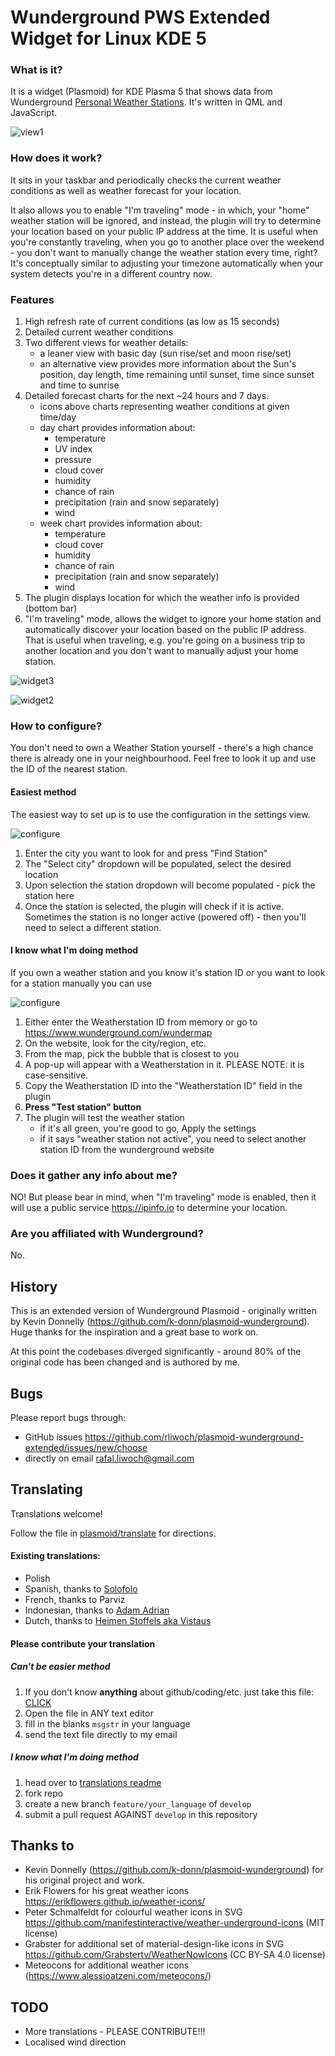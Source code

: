 # Wunderground PWS Extended Widget for Linux KDE 5

### What is it?

It is a widget (Plasmoid) for KDE Plasma 5 that shows data from Wunderground [Personal Weather Stations](https://www.wunderground.com/pws/overview).
It's written in QML and JavaScript.

![view1](docs/widget1.png)
### How does it work?

It sits in your taskbar and periodically checks the current weather conditions as well as weather forecast for your location.

It also allows you to enable "I'm traveling" mode - in which, your "home" weather station will be ignored, and instead, the plugin will try to determine your location based on your public IP address at the time. It is useful when you're constantly traveling, when you go to another place over the weekend - you don't want to manually change the weather station every time, right? It's conceptually similar to adjusting your timezone automatically when your system detects you're in a different country now.

### Features
1.  High refresh rate of current conditions (as low as 15 seconds)
2.  Detailed current weather conditions
3. Two different views for weather details:
    - a leaner view with basic day (sun rise/set and moon rise/set)
    - an alternative view provides more information about the Sun's position, day length, time remaining until sunset, time since sunset and time to sunrise
4.  Detailed forecast charts for the next ~24 hours and 7 days.
    - icons above charts representing weather conditions at given time/day
    - day chart provides information about:
        - temperature
        - UV index
        - pressure
        - cloud cover
        - humidity
        - chance of rain
        - precipitation (rain and snow separately)
        - wind
    - week chart provides information about:
        - temperature
        - cloud cover
        - humidity
        - chance of rain
        - precipitation (rain and snow separately)
        - wind
5. The plugin displays location for which the weather info is provided (bottom bar)
6. "I'm traveling" mode, allows the widget to ignore your home station and automatically discover your location based on the public IP address. That is useful when traveling, e.g. you're going on a business trip to another location and you don't want to manually adjust your home station.


![widget3](docs/widget3.png)

![widget2](docs/widget2.png) 

### How to configure?
You don't need to own a Weather Station yourself - there's a high chance there is already one in your neighbourhood. Feel free to look it up and use the ID of the nearest station.

#### Easiest method
The easiest way to set up is to use the configuration in the settings view. 

![configure](docs/widget5-config.png)

1. Enter the city you want to look for and press "Find Station"
2. The "Select city" dropdown will be populated, select the desired location
3. Upon selection the station dropdown will become populated - pick the station here
4. Once the station is selected, the plugin will check if it is active. Sometimes the station is no longer active (powered off) - then you'll need to select a different station.

#### I know what I'm doing method
If you own a weather station and you know it's station ID or you want to look for a station manually you can use 

![configure](docs/widget4-config.png)

1. Either enter the Weatherstation ID from memory or go to https://www.wunderground.com/wundermap
2. On the website, look for the city/region, etc.
3. From the map, pick the bubble that is closest to you
4. A pop-up will appear with a Weatherstation in it. PLEASE NOTE: it is case-sensitive.
5. Copy the Weatherstation ID into the "Weatherstation ID" field in the plugin
6. **Press "Test station" button**
7. The plugin will test the weather station 
    - if it's all green, you're good to go, Apply the settings
    - if it says "weather station not active", you need to select another station ID from the wunderground website



### Does it gather any info about me?
NO! But please bear in mind, when "I'm traveling" mode is enabled, then it will use a public service https://ipinfo.io to determine your location.

### Are you affiliated with Wunderground?
No.



## History
This is an extended version of Wunderground Plasmoid - originally written by Kevin Donnelly (https://github.com/k-donn/plasmoid-wunderground). Huge thanks for the inspiration and a great base to work on. 

At this point the codebases diverged significantly - around 80% of the original code has been changed and is authored by me.

## Bugs

Please report bugs through:
- GitHub issues https://github.com/rliwoch/plasmoid-wunderground-extended/issues/new/choose
- directly on email rafal.liwoch@gmail.com

## Translating

Translations welcome!

Follow the file in [plasmoid/translate](./plasmoid/translate) for directions.

#### Existing translations:
* Polish
* Spanish, thanks to [Solofolo](https://github.com/Solofolo)
* French, thanks to Parviz
* Indonesian, thanks to [Adam Adrian](https://github.com/adam-adrian)
* Dutch, thanks to [Heimen Stoffels aka Vistaus](https://github.com/Vistaus)

#### Please contribute your translation

##### Can't be easier method 

1. If you don't know **anything** about github/coding/etc. just take this file: [CLICK](https://raw.githubusercontent.com/rliwoch/plasmoid-wunderground-extended/main/plasmoid/translate/template.pot)
2. Open the file in ANY text editor
3. fill in the blanks  `msgstr` in your language
4. send the text file directly to my email

##### I know what I'm doing method
1. head over to [translations readme](plasmoid/translate/ReadMe.md) 
2. fork repo
3. create a new branch `feature/your_language` of `develop`
4. submit a pull request AGAINST `develop` in this repository

## Thanks to

- Kevin Donnelly (https://github.com/k-donn/plasmoid-wunderground) for his original project and work.
- Erik Flowers for his great weather icons https://erikflowers.github.io/weather-icons/
- Peter Schmalfeldt for colourful weather icons in SVG https://github.com/manifestinteractive/weather-underground-icons (MIT license)
- Grabster for additional set of material-design-like icons in SVG https://github.com/Grabstertv/WeatherNowIcons (CC BY-SA 4.0 license)
- Meteocons for additional weather icons (https://www.alessioatzeni.com/meteocons/)

## TODO

- More translations - PLEASE CONTRIBUTE!!!
- Localised wind direction
